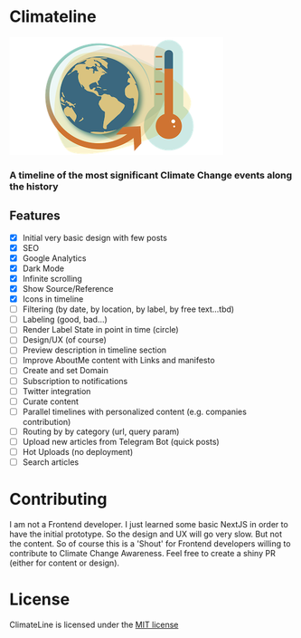 # Climateline

![Climateline logo](./public/images/logo.png#center)

### A timeline of the most significant Climate Change events along the history

## Features

- [x] Initial very basic design with few posts
- [x] SEO
- [x] Google Analytics
- [x] Dark Mode
- [x] Infinite scrolling
- [x] Show Source/Reference
- [x] Icons in timeline
- [ ] Filtering (by date, by location, by label, by free text...tbd)
- [ ] Labeling (good, bad...)
- [ ] Render Label State in point in time (circle)
- [ ] Design/UX (of course)
- [ ] Preview description in timeline section
- [ ] Improve AboutMe content with Links and manifesto
- [ ] Create and set Domain
- [ ] Subscription to notifications
- [ ] Twitter integration
- [ ] Curate content
- [ ] Parallel timelines with personalized content (e.g. companies contribution)
- [ ] Routing by by category (url, query param)
- [ ] Upload new articles from Telegram Bot (quick posts)
- [ ] Hot Uploads (no deployment)
- [ ] Search articles

# Contributing

I am not a Frontend developer. I just learned some basic NextJS in order to have the initial prototype. So the design and UX will go very slow. But not the content. So of course this is a 'Shout' for Frontend developers willing to contribute to Climate Change Awareness. Feel free to create a shiny PR (either for content or design).

# License

ClimateLine is licensed under the [MIT license](https://github.com/margostino/climateline/blob/master/LICENSE)
